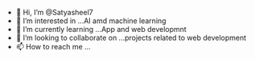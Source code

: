 - 👋 Hi, I’m @Satyasheel7
- 👀 I’m interested in ...AI amd machine learning 
- 🌱 I’m currently learning ...App and web developmnt 
- 💞️ I’m looking to collaborate on ...projects related to web development 
- 📫 How to reach me ...

<!---
Satyasheel7/Satyasheel7 is a ✨ special ✨ repository because its `README.md` (this file) appears on your GitHub profile.
You can click the Preview link to take a look at your changes.
--->
